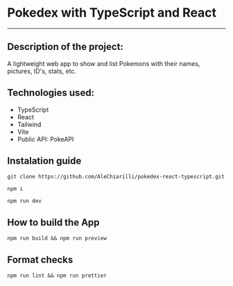 # Pokedex with TypeScript and React

---

## Description of the project:

A lightweight web app to show and list Pokemons with their names, pictures, ID's, stats, etc.

## Technologies used:

- TypeScript
- React
- Tailwind
- Vite
- Public API: PokeAPI

## Instalation guide

```
git clone https://github.com/AleChiarilli/pokedex-react-typescript.git
```

```
npm i
```

```
npm run dev
```

## How to build the App

```
npm run build && npm run preview
```

## Format checks

```
npm run lint && npm run prettier
```
